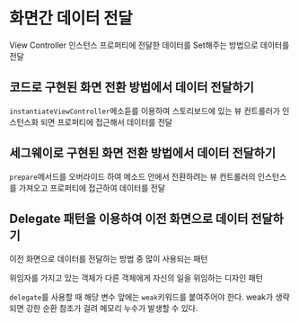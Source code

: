 # 화면간 데이터 전달
View Controller 인스턴스 프로퍼티에 전달한 데이터를 Set해주는 방법으로 데이터를 전달
## 코드로 구현된 화면 전환 방법에서 데이터 전달하기
`instantiateViewController`메소듣를 이용하여 스토리보드에 있는 뷰 컨트롤러가 인스턴스화 되면 프로퍼티에 접근해서 데이터를 전달
## 세그웨이로 구현된 화면 전환 방법에서 데이터 전달하기
`prepare`메서드를 오버라이드 하여 메소드 안에서 전환하려는 뷰 컨트롤러의 인스턴스를 가져오고 프로퍼티에 접근하여 데이터를 전달
## Delegate 패턴을 이용하여 이전 화면으로 데이터 전달하기
이전 화면으로 데이터를 전달하는 방법 중 많이 사용되는 패턴

위임자를 가지고 있는 객체가 다른 객체에게 자신의 일을 위임하는 디자인 패턴

`delegate`를 사용할 때 해당 변수 앞에는 `weak`키워드를 붙여주어야 한다. weak가 생략되면 강한 순환 참조가 걸려 메모리 누수가 발생할 수 있다.